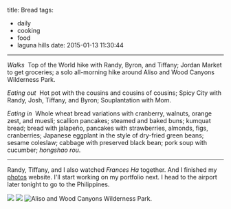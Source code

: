 title: Bread
tags:
  - daily
  - cooking
  - food
  - laguna hills
date: 2015-01-13 11:30:44
---

*Walks*&nbsp;&nbsp;Top of the World hike with Randy, Byron, and Tiffany; Jordan Market to get groceries; a solo all-morning hike around Aliso and Wood Canyons Wilderness Park.

*Eating out*&nbsp;&nbsp;Hot pot with the cousins and cousins of cousins; Spicy City with Randy, Josh, Tiffany, and Byron; Souplantation with Mom.

*Eating in*&nbsp;&nbsp;Whole wheat bread variations with cranberry, walnuts, orange zest, and muesli; scallion pancakes; steamed and baked buns; kumquat bread; bread with jalapeño, pancakes with strawberries, almonds, figs, cranberries; Japanese eggplant in the style of dry-fried green beans; sesame coleslaw; cabbage with preserved black bean; pork soup with cucumber; *hongshao rou*.

---

Randy, Tiffany, and I also watched *Frances Ha* together. And I finished my [photos](http://photos.justinjaywang.com/) website. I'll start working on my portfolio next. I head to the airport later tonight to go to the Philippines.

![](https://dl.dropbox.com/u/4291520/journal-images/aliso-and-wood-canyons-1.jpg)
![](https://dl.dropbox.com/u/4291520/journal-images/aliso-and-wood-canyons-2.jpg)
![Aliso and Wood Canyons Wilderness Park.](https://dl.dropbox.com/u/4291520/journal-images/aliso-and-wood-canyons-3.jpg)

